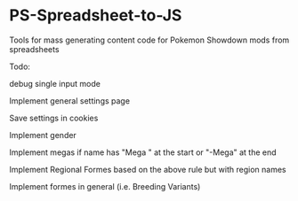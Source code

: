 # PS-Spreadsheet-to-JS
Tools for mass generating content code for Pokemon Showdown mods from spreadsheets

Todo:

debug single input mode

Implement general settings page

Save settings in cookies

Implement gender

Implement megas if name has "Mega " at the start or "-Mega" at the end

Implement Regional Formes based on the above rule but with region names

Implement formes in general (i.e. Breeding Variants)
